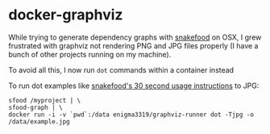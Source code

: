 docker-graphviz
================

While trying to generate dependency graphs with [snakefood](https://pypi.org/project/snakefood/) on OSX, I grew frustrated with graphviz not rendering PNG and JPG files properly (I have a bunch of other projects running on my machine).

To avoid all this, I now run `dot` commands within a container instead

To run dot examples like [snakefood's 30 second usage instructions](http://furius.ca/snakefood/doc/snakefood-doc.html#seconds-usage-instructions)
to JPG:
```
sfood /myproject | \
sfood-graph | \
docker run -i -v `pwd`:/data enigma3319/graphviz-runner dot -Tjpg -o /data/example.jpg
```
